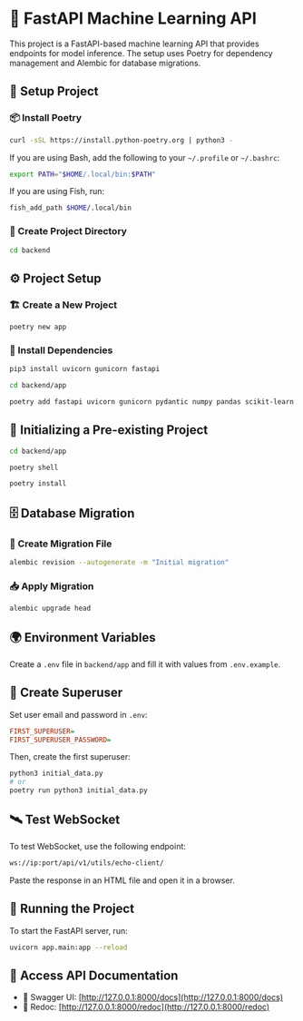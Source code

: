 # 🚀 FastAPI Machine Learning API

This project is a FastAPI-based machine learning API that provides endpoints for model inference. The setup uses Poetry for dependency management and Alembic for database migrations.

## 🔧 Setup Project

### 📦 Install Poetry
```bash
curl -sSL https://install.python-poetry.org | python3 -
```

If you are using Bash, add the following to your `~/.profile` or `~/.bashrc`:
```bash
export PATH="$HOME/.local/bin:$PATH"
```

If you are using Fish, run:
```bash
fish_add_path $HOME/.local/bin
```

### 📂 Create Project Directory
```bash
cd backend
```

## ⚙️ Project Setup

### 🏗️ Create a New Project
```bash
poetry new app
```

### 📌 Install Dependencies
```bash
pip3 install uvicorn gunicorn fastapi
```
```bash
cd backend/app
```
```bash
poetry add fastapi uvicorn gunicorn pydantic numpy pandas scikit-learn joblib alembic sqlalchemy psycopg2
```

## 🔄 Initializing a Pre-existing Project
```bash
cd backend/app
```
```bash
poetry shell
```
```bash
poetry install
```

## 🗄️ Database Migration

### 📜 Create Migration File
```bash
alembic revision --autogenerate -m "Initial migration"
```

### 📥 Apply Migration
```bash
alembic upgrade head
```

## 🌍 Environment Variables
Create a `.env` file in `backend/app` and fill it with values from `.env.example`.

## 🔑 Create Superuser
Set user email and password in `.env`:
```ini
FIRST_SUPERUSER=
FIRST_SUPERUSER_PASSWORD=
```
Then, create the first superuser:
```bash
python3 initial_data.py
# or
poetry run python3 initial_data.py
```

## 🛰️ Test WebSocket
To test WebSocket, use the following endpoint:
```bash
ws://ip:port/api/v1/utils/echo-client/
```
Paste the response in an HTML file and open it in a browser.

## 🚀 Running the Project
To start the FastAPI server, run:
```bash
uvicorn app.main:app --reload
```

## 📑 Access API Documentation
- 📄 Swagger UI: [http://127.0.0.1:8000/docs](http://127.0.0.1:8000/docs)
- 📘 Redoc: [http://127.0.0.1:8000/redoc](http://127.0.0.1:8000/redoc)


